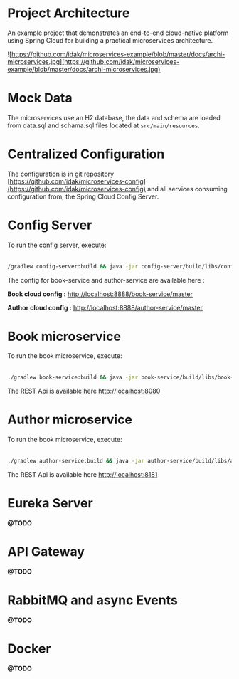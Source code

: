 # Project Architecture
An example project that demonstrates an end-to-end cloud-native platform using Spring Cloud for building a practical microservices architecture.


![https://github.com/idak/microservices-example/blob/master/docs/archi-microservices.jpg](https://github.com/idak/microservices-example/blob/master/docs/archi-microservices.jpg)


# Mock Data

The microservices use an H2 database, the data and schema are loaded from data.sql and schama.sql files located at `src/main/resources`.


# Centralized Configuration

The configuration is in git repository [https://github.com/idak/microservices-config](https://github.com/idak/microservices-config) and all services consuming configuration from, the Spring Cloud Config Server.

# Config Server

To run the config server, execute:

```sh

/gradlew config-server:build && java -jar config-server/build/libs/config-server.jar


```

The config for book-service and author-service are available here :

**Book cloud config :** [http://localhost:8888/book-service/master](http://localhost:8888/book-service/master)

**Author cloud config :** [http://localhost:8888/author-service/master](http://localhost:8888/author-service/master)

# Book microservice


To run the book microservice, execute:


```sh

./gradlew book-service:build && java -jar book-service/build/libs/book-service.jar

```

The  REST Api is available here [http://localhost:8080](http://localhost:8080)

# Author microservice

To run the book microservice, execute:

```sh

./gradlew author-service:build && java -jar author-service/build/libs/author-service.jar

```

The  REST Api is available here [http://localhost:8181](http://localhost:8080)

# Eureka Server
**@TODO**

# API Gateway
**@TODO**

# RabbitMQ and async Events
**@TODO**

# Docker
**@TODO**


